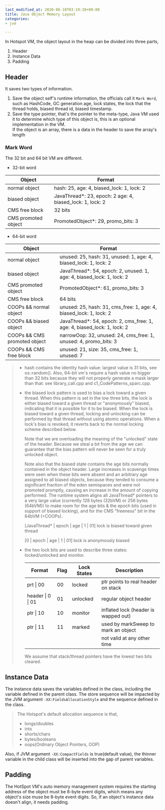 ```yaml
---
last_modified_at: 2020-08-10T03:19:38+00:00
title: Java Object Memory Layout
categories:
- jvm

---
```

In Hotspot VM, the object layout in the heap can be divided into three parts,

1. Header
2. Instance Data
3. Padding

## Header

It saves two types of information.

1. Save the object self's runtime information, the officials call it `Mark Word`, such as HashCode, GC generation age, lock states, the lock that the thread holds, biased thread id, biased timestamp.
2. Save the type pointer, that's the pointer to the meta-type, Java VM used it to determine which type of this object is, this is an optional implementation in the VM.  
   If the object is an array, there is a data in the header to save the array's length

### Mark Word

The 32 bit and 64 bit VM are different.

* 32-bit word

| Object | Format |
| --- | --- |
| normal object | hash: 25, age: 4, biased_lock: 1, lock: 2 |
| biased object | JavaThread*: 23, epoch: 2 age: 4, biased_lock: 1, lock: 2 |
| CMS free block | 32 bits |
| CMS promoted object | PromotedObject*: 29, promo_bits: 3 |

* 64-bit word

| Object | Format |
| --- | --- |
| normal object | unused: 25, hash: 31, unused: 1, age: 4, biased_lock: 1, lock: 2 |
| biased object | JavaThread*: 54, epoch: 2, unused: 1, age: 4, biased_lock: 1, lock: 2 |
| CMS promoted object | PromotedObject*: 61, promo_bits: 3 |
| CMS free block | 64 bits |
| COOPs && normal object | unused: 25, hash: 31, cms_free: 1, age: 4, biased_lock: 1, lock: 2 |
| COOPs && biased object | JavaThread*: 54, epoch: 2, cms_free: 1, age: 4, biased_lock: 1, lock: 2 |
| COOPs && CMS promoted object | narrowOop: 32, unused: 24, cms_free: 1, unused: 4, promo_bits: 3 |
| COOPs && CMS free block | unused: 21, size: 35, cms_free: 1, unused: 7 |

> * hash contains the identity hash value: largest value is
>   31 bits, see os::random().  Also, 64-bit vm's require
>   a hash value no bigger than 32 bits because they will not
>   properly generate a mask larger than that: see library_call.cpp
>   and c1_CodePatterns_sparc.cpp.
> * the biased lock pattern is used to bias a lock toward a given
>   thread. When this pattern is set in the low three bits, the lock
>   is either biased toward a given thread or "anonymously" biased,
>   indicating that it is possible for it to be biased. When the
>   lock is biased toward a given thread, locking and unlocking can
>   be performed by that thread without using atomic operations.
>   When a lock's bias is revoked, it reverts back to the normal
>   locking scheme described below.
>
>   Note that we are overloading the meaning of the "unlocked" state
>   of the header. Because we steal a bit from the age we can
>   guarantee that the bias pattern will never be seen for a truly
>   unlocked object.
>
>   Note also that the biased state contains the age bits normally
>   contained in the object header. Large increases in scavenge
>   times were seen when these bits were absent and an arbitrary age
>   assigned to all biased objects, because they tended to consume a
>   significant fraction of the eden semispaces and were not
>   promoted promptly, causing an increase in the amount of copying
>   performed. The runtime system aligns all JavaThread* pointers to
>   a very large value (currently 128 bytes (32bVM) or 256 bytes (64bVM))
>   to make room for the age bits & the epoch bits (used in support of
>   biased locking), and for the CMS "freeness" bit in the 64bVM (+COOPs).
>
>   \[JavaThread* | epoch | age | 1 | 01\]       lock is biased toward given thread
>
>   \[0           | epoch | age | 1 | 01\]       lock is anonymously biased
> * the two lock bits are used to describe three states: locked/unlocked and monitor.
>
>   | Format | Flag | Lock States | Description |
>   | --- | --- | --- | --- |
>   | prt                \| 00 | 00 | locked | ptr points to real header on stack |
>   | header  \| 0 \| 01 | 01 | unlocked | regular object header |
>   | ptr                \| 10 | 10 | monitor | inflated lock (header is wapped out) |
>   | ptr                \| 11 | 11 | marked | used by markSweep to mark an object |
>   |  |  |  | not valid at any other time |
>
>   We assume that stack/thread pointers have the lowest two bits cleared.

## Instance Data

The instance data saves the variables defined in the class, including the variable defined in the parent class. The store sequence will be impacted by the JVM argument `-XX:FieldsAllocationStyle` and the sequence defined in the class.

> The Hotspot's default allocation sequence is that,
>
> * longs/doubles
> * ints
> * shorts/chars
> * bytes/booleans
> * oops(Ordinary Object Pointers, OOP)

Also, if JVM argument `-XX:CompactFields` is true(default value), the thinner variable in the child class will be inserted into the gap of parent variables.

## Padding

The HotSpot VM's auto memory management system requires the starting address of the object must be 8-byte event digits, which means any object's size muse be 8-byte event digits. So, if an object's instance data doesn't align, it needs padding.